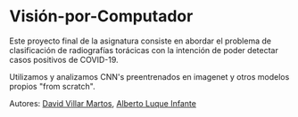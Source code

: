 # Visión-por-Computador

Este proyecto final de la asignatura consiste en abordar el problema de clasificación de radiografías torácicas con la intención de poder detectar casos positivos de COVID-19.

Utilizamos y analizamos CNN's preentrenados en imagenet y otros modelos propios "from scratch".


Autores: [David Villar Martos], [Alberto Luque Infante]


[David Villar Martos]: https://github.com/daalma7
[Alberto Luque Infante]: https://github.com/albertoluin


